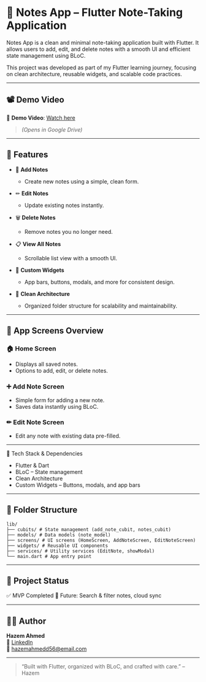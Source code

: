 # 📝 Notes App – Flutter Note-Taking Application

Notes App is a clean and minimal note-taking application built with Flutter.
It allows users to add, edit, and delete notes with a smooth UI and efficient state management using BLoC.

This project was developed as part of my Flutter learning journey, focusing on clean architecture, reusable widgets, and scalable code practices.

---

## 📽️ Demo Video

🎥 **Demo Video**: [Watch here]([https://drive.google.com/drive/folders/1VHearQ3TPyalyKc9Imm9fSgFfm7BeR9Z?usp=sharing](https://drive.google.com/file/d/1AzrUP8VleHx_qI9DGaLIb8ihnerhUI7S/view?usp=sharing))

> *(Opens in Google Drive)*

---

## 🚀 Features

- 📝 **Add Notes**
  - Create new notes using a simple, clean form.

- ✏ **Edit Notes**
  - Update existing notes instantly.

- 🗑 **Delete Notes**
  - Remove notes you no longer need.

- 📋 **View All Notes**
  - Scrollable list view with a smooth UI.

- 🎨 **Custom Widgets**
  - App bars, buttons, modals, and more for consistent design.

- 🧩 **Clean Architecture**
  - Organized folder structure for scalability and maintainability.

---

## 📲 App Screens Overview

### 🏠 Home Screen
  - Displays all saved notes.
  - Options to add, edit, or delete notes.

### ➕ Add Note Screen
  - Simple form for adding a new note.
  - Saves data instantly using BLoC.

### ✏ Edit Note Screen
  - Edit any note with existing data pre-filled.

---

🧰 Tech Stack & Dependencies
  - Flutter & Dart
  - BLoC – State management
  - Clean Architecture
  - Custom Widgets – Buttons, modals, and app bars

---

## 📂 Folder Structure

```plaintext
lib/
├── cubits/ # State management (add_note_cubit, notes_cubit)
├── models/ # Data models (note_model)
├── screens/ # UI screens (HomeScreen, AddNoteScreen, EditNoteScreen)
├── widgets/ # Reusable UI components
├── services/ # Utility services (EditNote, showModal)
└── main.dart # App entry point
```

---

## 📂 Project Status

✅ MVP Completed
🚧 Future: Search & filter notes, cloud sync

---

## 🙋‍♂️ Author

**Hazem Ahmed**  
🔗 [LinkedIn](https://www.linkedin.com/in/hazem-ahmed-39273b309/)  
📧 hazemahmedd56@email.com

---

> “Built with Flutter, organized with BLoC, and crafted with care.” – Hazem
